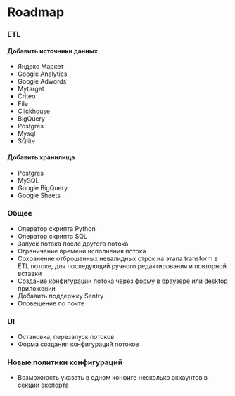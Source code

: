 # Roadmap

### ETL
#### Добавить источники данных

- Яндекс Маркет
- Google Analytics
- Google Adwords
- Mytarget
- Criteo
- File
- Clickhouse
- BigQuery
- Postgres
- Mysql
- SQlite

#### Добавить хранилища

- Postgres
- MySQL
- Google BigQuery
- Google Sheets

### Общее
- Оператор скрипта Python
- Оператор скрипта SQL
- Запуск потока после другого потока
- Ограничение времени исполнения потока
- Сохранение отброшенных невалидных строк на этапа transform в ETL потоке, 
  для последующий ручного редактирования и повторной вставки
- Создание конфигурации потока через форму в браузере или desktop приложении
- Добавить поддержку Sentry
- Оповещение по почте
  
### UI
- Остановка, перезапуск потоков
- Форма создания конфигураций потоков

### Новые политики конфигураций

- Возможность указать в одном конфиге несколько аккаунтов в секции экспорта
